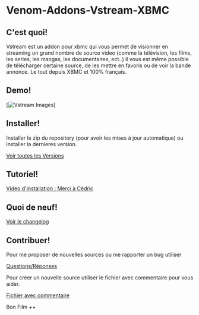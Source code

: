 Venom-Addons-Vstream-XBMC
=================

C'est quoi!
----------

Vstream est un addon pour xbmc qui vous permet de visionner en streaming un grand nombre de source video (comme la télévision, les films, les series, les mangas, les documentaires, ect..) il vous est même possible de télécharger certaine source, de les mettre en favoris ou de voir la bande annonce. Le tout depuis XBMC et 100% français.

Demo!
----------

[![Vstream Images](http://img4.hostingpics.net/pics/128778Sanstitre1.jpg)]


Installer!
----------

Installer le zip du repository (pour avoir les mises à jour automatique) ou installer la dernieres version.

[Voir toutes les Versions](https://github.com/LordVenom/venom-xbmc-addons/releases)

Tutoriel!
----------

[Video d'installation : Merci à Cédric](http://tvwebdream.com/tutoriel-xbmc-vstream-filmsseriesdocumentaireschaines-tv-en-streaming-xbmc/)

Quoi de neuf!
----------

[Voir le changelog](https://github.com/LordVenom/venom-xbmc-addons/blob/master/plugin.video.vstream/changelog.txt)


Contribuer!
----------

Pour me proposer de nouvelles sources ou me rapporter un bug utiliser

[Questions/Réponses](https://github.com/LordVenom/venom-xbmc-addons/issues)

Pour créer un nouvelle source utiliser le fichier avec commentaire pour vous aider.

[Fichier avec commentaire](https://github.com/LordVenom/venom-xbmc-addons/blob/master/ajouter_une_source.py)


Bon Film ++
